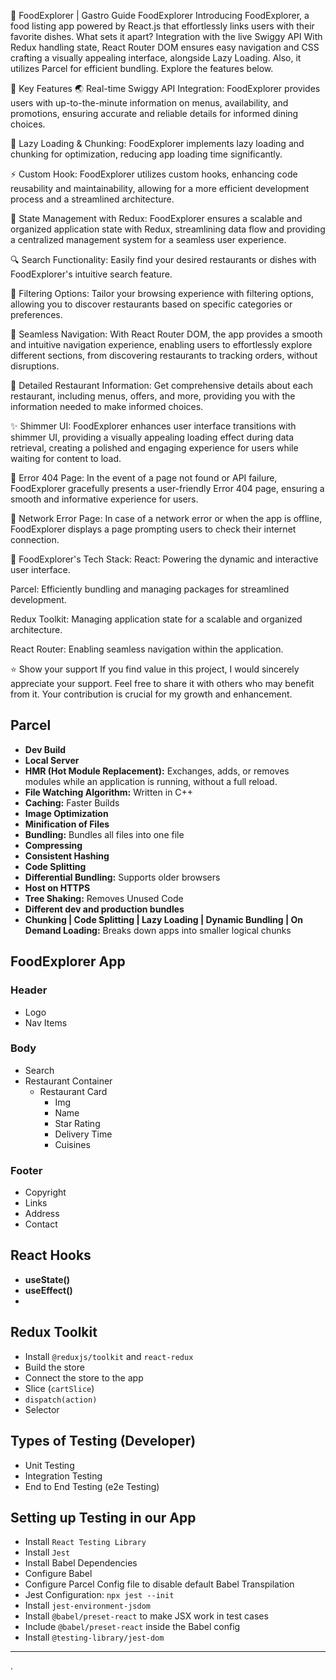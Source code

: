 🚀 FoodExplorer | Gastro Guide
FoodExplorer
Introducing FoodExplorer, a food listing app powered by React.js that effortlessly links users with their favorite dishes. What sets it apart? Integration with the live Swiggy API With Redux handling state, React Router DOM ensures easy navigation and CSS crafting a visually appealing interface, alongside Lazy Loading. Also, it utilizes Parcel for efficient bundling. Explore the features below.

🎯 Key Features
🌏 Real-time Swiggy API Integration: FoodExplorer provides users with up-to-the-minute information on menus, availability, and promotions, ensuring accurate and reliable details for informed dining choices.

🚀 Lazy Loading & Chunking: FoodExplorer implements lazy loading and chunking for optimization, reducing app loading time significantly.

⚡ Custom Hook: FoodExplorer utilizes custom hooks, enhancing code reusability and maintainability, allowing for a more efficient development process and a streamlined architecture.

🔐 State Management with Redux: FoodExplorer ensures a scalable and organized application state with Redux, streamlining data flow and providing a centralized management system for a seamless user experience.

🔍 Search Functionality: Easily find your desired restaurants or dishes with FoodExplorer's intuitive search feature.

🎯 Filtering Options: Tailor your browsing experience with filtering options, allowing you to discover restaurants based on specific categories or preferences.

📌 Seamless Navigation: With React Router DOM, the app provides a smooth and intuitive navigation experience, enabling users to effortlessly explore different sections, from discovering restaurants to tracking orders, without disruptions.

📜 Detailed Restaurant Information: Get comprehensive details about each restaurant, including menus, offers, and more, providing you with the information needed to make informed choices.

✨ Shimmer UI: FoodExplorer enhances user interface transitions with shimmer UI, providing a visually appealing loading effect during data retrieval, creating a polished and engaging experience for users while waiting for content to load.

🚧 Error 404 Page: In the event of a page not found or API failure, FoodExplorer gracefully presents a user-friendly Error 404 page, ensuring a smooth and informative experience for users.

🚧 Network Error Page: In case of a network error or when the app is offline, FoodExplorer displays a page prompting users to check their internet connection.


🔧 FoodExplorer's Tech Stack:
React: Powering the dynamic and interactive user interface.

Parcel: Efficiently bundling and managing packages for streamlined development.

Redux Toolkit: Managing application state for a scalable and organized architecture.

React Router: Enabling seamless navigation within the application.

⭐️ Show your support
If you find value in this project, I would sincerely appreciate your support. Feel free to share it with others who may benefit from it. Your contribution is crucial for my growth and enhancement.


## Parcel
- **Dev Build**
- **Local Server**
- **HMR (Hot Module Replacement):** Exchanges, adds, or removes modules while an application is running, without a full reload.
- **File Watching Algorithm:** Written in C++
- **Caching:** Faster Builds
- **Image Optimization**
- **Minification of Files**
- **Bundling:** Bundles all files into one file
- **Compressing**
- **Consistent Hashing**
- **Code Splitting**
- **Differential Bundling:** Supports older browsers
- **Host on HTTPS**
- **Tree Shaking:** Removes Unused Code
- **Different dev and production bundles**
- **Chunking | Code Splitting | Lazy Loading | Dynamic Bundling | On Demand Loading:** Breaks down apps into smaller logical chunks

## FoodExplorer App
### Header
- Logo
- Nav Items

### Body
- Search
- Restaurant Container
  - Restaurant Card
    - Img
    - Name
    - Star Rating
    - Delivery Time
    - Cuisines

### Footer
- Copyright
- Links
- Address
- Contact

## React Hooks
- **useState()**
- **useEffect()**
- 

## Redux Toolkit
- Install `@reduxjs/toolkit` and `react-redux`
- Build the store
- Connect the store to the app
- Slice (`cartSlice`)
- `dispatch(action)`
- Selector

## Types of Testing (Developer)
- Unit Testing
- Integration Testing
- End to End Testing (e2e Testing)

## Setting up Testing in our App
- Install `React Testing Library`
- Install `Jest`
- Install Babel Dependencies
- Configure Babel
- Configure Parcel Config file to disable default Babel Transpilation
- Jest Configuration: `npx jest --init`
- Install `jest-environment-jsdom`
- Install `@babel/preset-react` to make JSX work in test cases
- Include `@babel/preset-react` inside the Babel config
- Install `@testing-library/jest-dom`

---
.
